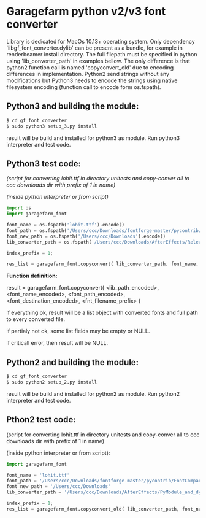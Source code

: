 # Garagefarm python v2/v3 font converter

Library is dedicated for MacOs 10.13+ operating system. Only dependency 'libgf_font_converter.dylib' can be present as a bundle, for example in renderbeamer install directory. The full filepath must be specified in python using 'lib_converter_path' in examples bellow. The only difference is that python2 function call is named 'copyconvert_old' due to encoding differences in implementation. Python2 send strings without any modifications but Python3 needs to encode the strings using native filesystem encoding (function call to encode form os.fspath).

## Python3 and building the module:

```bash
$ cd gf_font_converter
$ sudo python3 setup_3.py install
```
result will be build and installed for python3 as module. Run python3 interpreter and test code.

## Python3 test code:

*(script for converting lohit.ttf in directory unitests and copy-conver all to ccc downloads dir with prefix of 1 in name)*

*(inside python interpreter or from script)*

```python
import os
import garagefarm_font

font_name = os.fspath('lohit.ttf').encode()
font_path = os.fspath('/Users/ccc/Downloads/fontforge-master/pycontrib/FontCompare/unittests').encode()
font_new_path = os.fspath('/Users/ccc/Downloads').encode()
lib_converter_path = os.fspath('/Users/ccc/Downloads/AfterEffects/Release/libgf_font_converter.dylib').encode()

index_prefix = 1;

res_list = garagefarm_font.copyconvert( lib_converter_path, font_name, font_path, font_new_path, index_prefix )
```

**Function definition:**

result = garagefarm_font.copyconvert( <lib_path_encoded>, <font_name_encoded>, <font_path_encoded>, <font_destination_encoded>, <fnt_filename_prefix> )

if everything ok, result will be a list object with converted fonts and full path to every converted file.

if partialy not ok, some list fields may be empty or NULL.

if criticall error, then result will be NULL.


## Python2 and building the module:

```bash
$ cd gf_font_converter
$ sudo python2 setup_2.py install
```
result will be build and installed for python2 as module. Run python2 interpreter and test code.

## Pthon2 test code:
(script for converting lohit.ttf in directory unitests and copy-conver all to ccc downloads dir with prefix of 1 in name)

(inside python interpreter or from script):


```python
import garagefarm_font

font_name = 'lohit.ttf'
font_path = '/Users/ccc/Downloads/fontforge-master/pycontrib/FontCompare/unittests'
font_new_path = '/Users/ccc/Downloads'
lib_converter_path = '/Users/ccc/Downloads/AfterEffects/PyModule_and_dylib/Release/libgf_font_converter.dylib'

index_prefix = 1;
res_list = garagefarm_font.copyconvert_old( lib_converter_path, font_name, font_path, font_new_path, index_prefix )
```